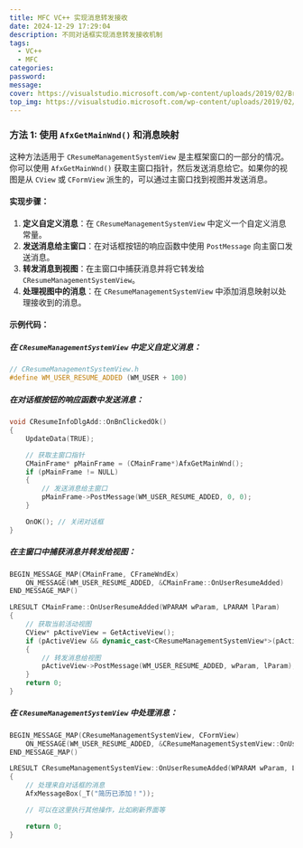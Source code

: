 ```yaml
---
title: MFC VC++ 实现消息转发接收
date: 2024-12-29 17:29:04
description: 不同对话框实现消息转发接收机制
tags: 
  - VC++
  - MFC
categories:
password:
message:
cover: https://visualstudio.microsoft.com/wp-content/uploads/2019/02/BrandVisualStudioWin2019-2.svg
top_img: https://visualstudio.microsoft.com/wp-content/uploads/2019/02/BrandVisualStudioWin2019-2.svg
---
```


### 方法 1: 使用 `AfxGetMainWnd()` 和消息映射

这种方法适用于 `CResumeManagementSystemView` 是主框架窗口的一部分的情况。你可以使用 `AfxGetMainWnd()` 获取主窗口指针，然后发送消息给它。如果你的视图是从 `CView` 或 `CFormView` 派生的，可以通过主窗口找到视图并发送消息。

#### 实现步骤：

1. **定义自定义消息**：在 `CResumeManagementSystemView` 中定义一个自定义消息常量。
2. **发送消息给主窗口**：在对话框按钮的响应函数中使用 `PostMessage` 向主窗口发送消息。
3. **转发消息到视图**：在主窗口中捕获消息并将它转发给 `CResumeManagementSystemView`。
4. **处理视图中的消息**：在 `CResumeManagementSystemView` 中添加消息映射以处理接收到的消息。

#### 示例代码：

##### 在 `CResumeManagementSystemView` 中定义自定义消息：

```cpp
// CResumeManagementSystemView.h
#define WM_USER_RESUME_ADDED (WM_USER + 100)
```

##### 在对话框按钮的响应函数中发送消息：

```cpp
void CResumeInfoDlgAdd::OnBnClickedOk()
{
    UpdateData(TRUE);

    // 获取主窗口指针
    CMainFrame* pMainFrame = (CMainFrame*)AfxGetMainWnd();
    if (pMainFrame != NULL)
    {
        // 发送消息给主窗口
        pMainFrame->PostMessage(WM_USER_RESUME_ADDED, 0, 0);
    }

    OnOK(); // 关闭对话框
}
```

##### 在主窗口中捕获消息并转发给视图：

```cpp
BEGIN_MESSAGE_MAP(CMainFrame, CFrameWndEx)
    ON_MESSAGE(WM_USER_RESUME_ADDED, &CMainFrame::OnUserResumeAdded)
END_MESSAGE_MAP()

LRESULT CMainFrame::OnUserResumeAdded(WPARAM wParam, LPARAM lParam)
{
    // 获取当前活动视图
    CView* pActiveView = GetActiveView();
    if (pActiveView && dynamic_cast<CResumeManagementSystemView*>(pActiveView))
    {
        // 转发消息给视图
        pActiveView->PostMessage(WM_USER_RESUME_ADDED, wParam, lParam);
    }
    return 0;
}
```

##### 在 `CResumeManagementSystemView` 中处理消息：

```cpp
BEGIN_MESSAGE_MAP(CResumeManagementSystemView, CFormView)
    ON_MESSAGE(WM_USER_RESUME_ADDED, &CResumeManagementSystemView::OnUserResumeAdded)
END_MESSAGE_MAP()

LRESULT CResumeManagementSystemView::OnUserResumeAdded(WPARAM wParam, LPARAM lParam)
{
    // 处理来自对话框的消息
    AfxMessageBox(_T("简历已添加！"));

    // 可以在这里执行其他操作，比如刷新界面等

    return 0;
}
```